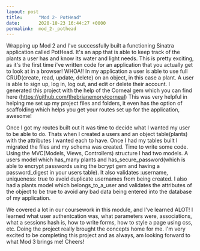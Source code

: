 ```yaml
---
layout: post
title:      "Mod 2- PotHead"
date:       2020-10-23 16:44:27 +0000
permalink:  mod_2-_pothead
---
```



Wrapping up Mod 2 and I've successfully built a functioning Sinatra application called PotHead. It's an app that is able to keep track of the plants a user has and know its water and light needs. This is pretty exciting, as it's the first time i've written code for an application that you actually get to look at in a browser! WHOA!!  In my application a user is able to use full CRUD(create, read, update, delete) on an object, in this case a plant. A user is able to sign up, log in, log out, and edit or delete their account. I generated this project with the help of the Corneal gem which you can find here (https://github.com/thebrianemory/corneal) This was very helpful in helping me set up my project files and folders, it even has the option of scaffolding which helps you get your routes set up for the application, awesome!

Once I got my routes built out it was time to decide what I wanted my user to be able to do. Thats when I created a users and an object table(plants) with the attributes I wanted each to have. Once I had my tables built I migrated the files and my schema was created. Time to write some code. Using the MVC(Models, Views, Controllers) structure I had two models. A users model which has_many plants and has_secure_password(which is able to encrypt passwords using the bcrypt gem and having a password_digest in your users table). It also validates :username, uniqueness: true to avoid duplicate usernames from being created. I also had a plants model which belongs_to_a_user and validates the attributes of the object to be true to avoid any bad data being entered into the database of my application. 


We covered a lot in our coursework in this module, and I've learned ALOT!  I learned what user authentcation was, what parameters were, associations, what a sessions hash is, how to write forms, how to style a page using css, etc. Doing the project really brought the concepts home for me. I'm very excited to be completing this project and as always, am looking forward to what Mod 3 brings me! Cheers!
